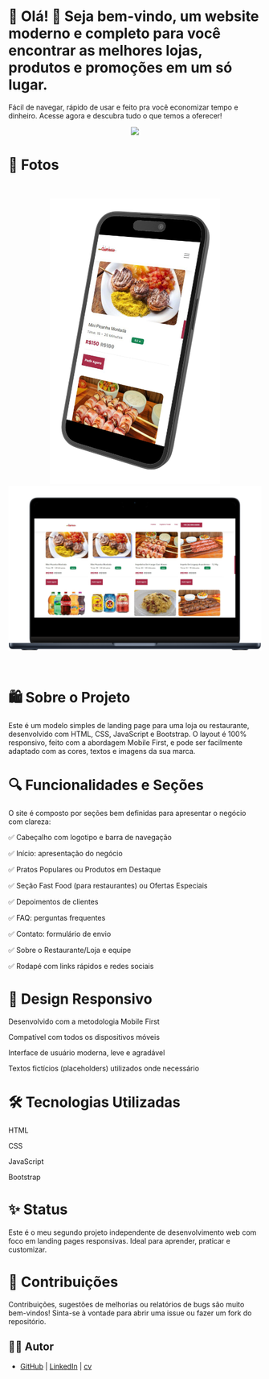 # 🌟 Olá! 👋 Seja bem-vindo, um website moderno e completo para você encontrar as melhores lojas, produtos e promoções em um só lugar.

Fácil de navegar, rápido de usar e feito pra você economizar tempo e dinheiro. Acesse agora e descubra tudo o que temos a oferecer!

<p align="center">
  <img src="RestWebsite\assets\images\logo.png" width="300px"/>
</p>


# 📸 Fotos

<br>
<p align="center">
  <img src="assets\images\cel-left.png" width="340px"/>
  <img src="assets\images\note-front.png" width="660px"/>
</p>
<br>

# 🛍️ Sobre o Projeto
Este é um modelo simples de landing page para uma loja ou restaurante, desenvolvido com HTML, CSS, JavaScript e Bootstrap. O layout é 100% responsivo, feito com a abordagem Mobile First, e pode ser facilmente adaptado com as cores, textos e imagens da sua marca.

# 🔍 Funcionalidades e Seções
O site é composto por seções bem definidas para apresentar o negócio com clareza:

✅ Cabeçalho com logotipo e barra de navegação

✅ Início: apresentação do negócio

✅ Pratos Populares ou Produtos em Destaque

✅ Seção Fast Food (para restaurantes) ou Ofertas Especiais

✅ Depoimentos de clientes

✅ FAQ: perguntas frequentes

✅ Contato: formulário de envio

✅ Sobre o Restaurante/Loja e equipe

✅ Rodapé com links rápidos e redes sociais

# 📱 Design Responsivo
Desenvolvido com a metodologia Mobile First

Compatível com todos os dispositivos móveis

Interface de usuário moderna, leve e agradável

Textos fictícios (placeholders) utilizados onde necessário



# 🛠️ Tecnologias Utilizadas

HTML

CSS

JavaScript

Bootstrap

# ✨ Status
Este é o meu segundo projeto independente de desenvolvimento web com foco em landing pages responsivas. Ideal para aprender, praticar e customizar.

# 🤝 Contribuições

Contribuições, sugestões de melhorias ou relatórios de bugs são muito bem-vindos!
Sinta-se à vontade para abrir uma issue ou fazer um fork do repositório. 

## 👨‍💻 Autor

- [GitHub](https://github.com/brumab) | [LinkedIn](https://www.linkedin.com/in/brumab1122/) | [cv](https://brumab.github.io/cur/)
